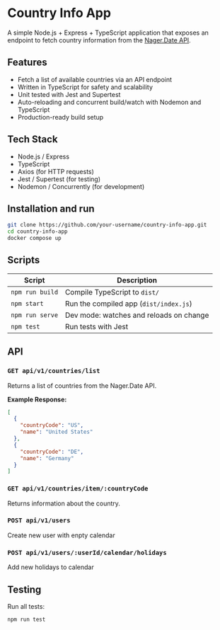 # Country Info App

A simple Node.js + Express + TypeScript application that exposes an endpoint to fetch country information from the [Nager.Date API](https://date.nager.at).

## Features

- Fetch a list of available countries via an API endpoint
- Written in TypeScript for safety and scalability
- Unit tested with Jest and Supertest
- Auto-reloading and concurrent build/watch with Nodemon and TypeScript
- Production-ready build setup

## Tech Stack

- Node.js / Express
- TypeScript
- Axios (for HTTP requests)
- Jest / Supertest (for testing)
- Nodemon / Concurrently (for development)

## Installation and run

```bash
git clone https://github.com/your-username/country-info-app.git
cd country-info-app
docker compose up
```

## Scripts

| Script          | Description                             |
| --------------- | --------------------------------------- |
| `npm run build` | Compile TypeScript to `dist/`           |
| `npm start`     | Run the compiled app (`dist/index.js`)  |
| `npm run serve` | Dev mode: watches and reloads on change |
| `npm test`      | Run tests with Jest                     |

## API

### `GET api/v1/countries/list`

Returns a list of countries from the Nager.Date API.

**Example Response:**

```json
[
  {
    "countryCode": "US",
    "name": "United States"
  },
  {
    "countryCode": "DE",
    "name": "Germany"
  }
]
```

### `GET api/v1/countries/item/:countryCode`

Returns information about the country.

### `POST api/v1/users`

Create new user with enpty calendar

### `POST api/v1/users/:userId/calendar/holidays`

Add new holidays to calendar

## Testing

Run all tests:

```bash
npm run test
```
